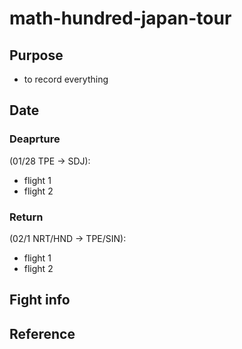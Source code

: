 # math-hundred-japan-tour

## Purpose
- to record everything

## Date
### Deaprture
(01/28 TPE -> SDJ):
- flight 1
- flight 2

### Return
(02/1 NRT/HND -> TPE/SIN): 
- flight 1
- flight 2

## Fight info

## Reference
